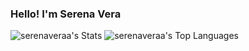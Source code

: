 ### Hello! I'm Serena Vera
![serenaveraa's Stats](https://github-readme-stats.vercel.app/api?username=serenaveraa&theme=transparent&show_icons=true&hide_border=true&count_private=true)
![serenaveraa's Top Languages](https://github-readme-stats.vercel.app/api/top-langs/?username=serenaveraa&theme=transparent&show_icons=true&hide_border=true&layout=compact)
